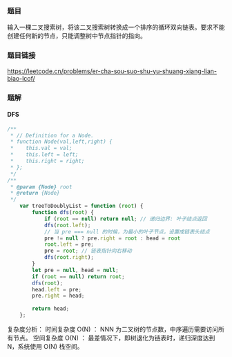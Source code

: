 ### 题目
输入一棵二叉搜索树，将该二叉搜索树转换成一个排序的循环双向链表。要求不能创建任何新的节点，只能调整树中节点指针的指向。
### 题目链接
https://leetcode.cn/problems/er-cha-sou-suo-shu-yu-shuang-xiang-lian-biao-lcof/
### 题解
#### DFS
```js
/**
 * // Definition for a Node.
 * function Node(val,left,right) {
 *    this.val = val;
 *    this.left = left;
 *    this.right = right;
 * };
 */
/**
 * @param {Node} root
 * @return {Node}
 */
	var treeToDoublyList = function (root) {
	    function dfs(root) {
	        if (root == null) return null; // 递归边界: 叶子结点返回
	        dfs(root.left);
	        // 当 pre === null 的时候，为最小的叶子节点，设置成链表头结点
	        pre != null ? pre.right = root : head = root
	        root.left = pre;
	        pre = root; // 链表指针向右移动
	        dfs(root.right);
	    }
	    let pre = null, head = null;
	    if (root == null) return root;
	    dfs(root);
	    head.left = pre;
	    pre.right = head;
	
	    return head;
	};
```
复杂度分析：
时间复杂度 O(N) ： NNN 为二叉树的节点数，中序遍历需要访问所有节点。
空间复杂度 O(N) ： 最差情况下，即树退化为链表时，递归深度达到 N，系统使用 O(N) 栈空间。

